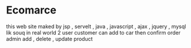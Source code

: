 # Ecomarce
this web site maked by jsp , servelt , java , javascript , ajax , jquery , mysql 
lik souq in real world 
2 user 
customer 
can add to car then confirm order
admin
add , delete , update product
